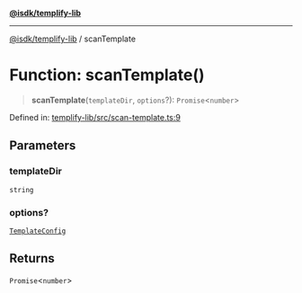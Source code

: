[**@isdk/templify-lib**](../README.md)

***

[@isdk/templify-lib](../globals.md) / scanTemplate

# Function: scanTemplate()

> **scanTemplate**(`templateDir`, `options`?): `Promise`\<`number`\>

Defined in: [templify-lib/src/scan-template.ts:9](https://github.com/isdk/templify-lib.js/blob/2f28ed63fa1fab14ced4b1f55151d2b7839f83ed/src/scan-template.ts#L9)

## Parameters

### templateDir

`string`

### options?

[`TemplateConfig`](../interfaces/TemplateConfig.md)

## Returns

`Promise`\<`number`\>
